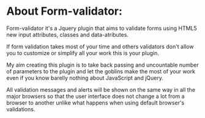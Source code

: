 About Form-validator:
=====================

Form-validator it's a Jquery plugin that aims to validate forms using HTML5 new input attributes, classes and data-atributes.

If form validation takes most of your time and others validators don't allow you to customize or simplify all your work this is your plugin.

My aim creating this plugin is to take back passing and uncountable number of parameters to the plugin and let the goblins make the most of your work even if you know barelly nothing about JavaScript and jQuery.

All validation messages and alerts will be shown on the same way in all the major browsers so that the user interface does not change a lot from a browser to another unlike what happens when using default browser's validations.
